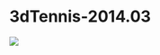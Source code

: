 # 3dTennis-2014.03

[![](http://img.youtube.com/vi/PyTNw0h8shE/0.jpg)](https://www.youtube.com/watch?v=PyTNw0h8shE)
